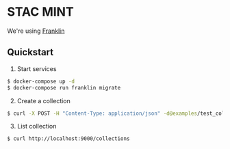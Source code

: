 # STAC MINT

We're using [Franklin](https://azavea.github.io/franklin/)

## Quickstart

1. Start services

```bash
$ docker-compose up -d
$ docker-compose run franklin migrate
```

2. Create a collection

```bash
$ curl -X POST -H "Content-Type: application/json" -d@examples/test_collection.json   localhost:9000/collections
```

3. List collection

```
$ curl http://localhost:9000/collections
```

